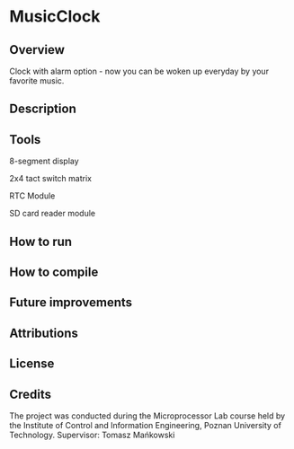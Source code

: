# MusicClock

## Overview
Clock with alarm option - now you can be woken up everyday by your favorite music.
## Description

## Tools
8-segment display

2x4 tact switch matrix

RTC Module

SD card reader module
## How to run

## How to compile

## Future improvements

## Attributions

## License

## Credits
The project was conducted during the Microprocessor Lab course held by the Institute of Control and Information Engineering, Poznan University of Technology.
Supervisor: Tomasz Mańkowski
